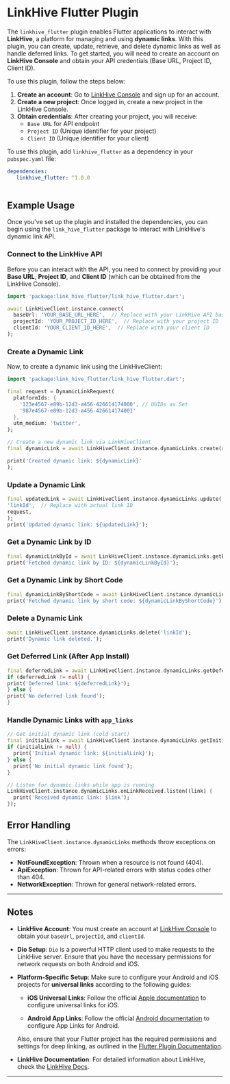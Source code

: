 # LinkHive Flutter Plugin

The `linkhive_flutter` plugin enables Flutter applications to interact with **LinkHive**, a platform for managing and using **dynamic links**. With this plugin, you can create, update, retrieve, and delete dynamic links as well as handle deferred links. To get started, you will need to create an account on **LinkHive Console** and obtain your API credentials (Base URL, Project ID, Client ID).

To use this plugin, follow the steps below:
1. **Create an account**: Go to [LinkHive Console](https://linkhive.tech) and sign up for an account.
2. **Create a new project**: Once logged in, create a new project in the LinkHive Console.
3. **Obtain credentials**: After creating your project, you will receive:
    - `Base URL` for API endpoint
    - `Project ID` (Unique identifier for your project)
    - `Client ID` (Unique identifier for your client)

To use this plugin, add `linkhive_flutter` as a dependency in your `pubspec.yaml` file:
```yaml
dependencies:
   linkhive_flutter: ^1.0.0
  
```
## Example Usage

Once you've set up the plugin and installed the dependencies, you can begin using the `link_hive_flutter` package to interact with LinkHive's dynamic link API.

### Connect to the LinkHive API

Before you can interact with the API, you need to connect by providing your **Base URL**, **Project ID**, and **Client ID** (which can be obtained from the LinkHive Console).

```dart
import 'package:link_hive_flutter/link_hive_flutter.dart';

await LinkHiveClient.instance.connect(
  baseUrl: 'YOUR_BASE_URL_HERE',  // Replace with your LinkHive API base URL
  projectId: 'YOUR_PROJECT_ID_HERE',  // Replace with your project ID
  clientId: 'YOUR_CLIENT_ID_HERE',  // Replace with your client ID
);
```
### Create a Dynamic Link
Now, to create a dynamic link using the LinkHiveClient:
```dart
import 'package:link_hive_flutter/link_hive_flutter.dart';

final request = DynamicLinkRequest(
  platformIds: {
    '123e4567-e89b-12d3-a456-426614174000', // UUIDs as Set
    '987e4567-e89b-12d3-a456-426614174001'
  },
  utm_medium: 'twitter',
);

// Create a new dynamic link via LinkHiveClient
final dynamicLink = await LinkHiveClient.instance.dynamicLinks.create(request);

print('Created dynamic link: ${dynamicLink}'
);
```
### Update a Dynamic Link

```dart
final updatedLink = await LinkHiveClient.instance.dynamicLinks.update(
'linkId',  // Replace with actual link ID
request,
);
print('Updated dynamic link: ${updatedLink}');
```

### Get a Dynamic Link by ID
```dart
final dynamicLinkById = await LinkHiveClient.instance.dynamicLinks.getById('linkId');
print('Fetched dynamic link by ID: ${dynamicLinkById}');
```

### Get a Dynamic Link by Short Code
```dart
final dynamicLinkByShortCode = await LinkHiveClient.instance.dynamicLinks.getByShortCode('shortCode');
print('Fetched dynamic link by short code: ${dynamicLinkByShortCode}');
```

### Delete a Dynamic Link
```dart
await LinkHiveClient.instance.dynamicLinks.delete('linkId');
print('Dynamic link deleted.');
```

### Get Deferred Link (After App Install)
```dart
final deferredLink = await LinkHiveClient.instance.dynamicLinks.getDeferredLink();
if (deferredLink != null) {
print('Deferred link: ${deferredLink}');
} else {
print('No deferred link found');
}
```

### Handle Dynamic Links with `app_links`

```dart
// Get initial dynamic link (cold start)
final initialLink = await LinkHiveClient.instance.dynamicLinks.getInitialLink();
if (initialLink != null) {
  print('Initial dynamic link: ${initialLink}');
} else {
  print('No initial dynamic link found');
}

// Listen for dynamic links while app is running
LinkHiveClient.instance.dynamicLinks.onLinkReceived.listen((link) {
  print('Received dynamic link: $link');
});
```

## Error Handling

The `LinkHiveClient.instance.dynamicLinks` methods throw exceptions on errors:

- **NotFoundException**: Thrown when a resource is not found (404).
- **ApiException**: Thrown for API-related errors with status codes other than 404.
- **NetworkException**: Thrown for general network-related errors.

---

## Notes

- **LinkHive Account**: You must create an account at [LinkHive Console](https://linkhive.tech) to obtain your `baseUrl`, `projectId`, and `clientId`.

- **Dio Setup**: `Dio` is a powerful HTTP client used to make requests to the LinkHive server. Ensure that you have the necessary permissions for network requests on both Android and iOS.

- **Platform-Specific Setup**: Make sure to configure your Android and iOS projects for **universal links** according to the following guides:

   - **iOS Universal Links**: Follow the official [Apple documentation](https://developer.apple.com/documentation/xcode/setting-up-universal-links) to configure universal links for iOS.

   - **Android App Links**: Follow the official [Android documentation](https://developer.android.com/training/app-links) to configure App Links for Android.

  Also, ensure that your Flutter project has the required permissions and settings for deep linking, as outlined in the [Flutter Plugin Documentation](https://flutter.dev/docs/get-started/install).

- **LinkHive Documentation**: For detailed information about LinkHive, check the [LinkHive Docs](https://linkhive-docs.vercel.app/docs/intro).

---





